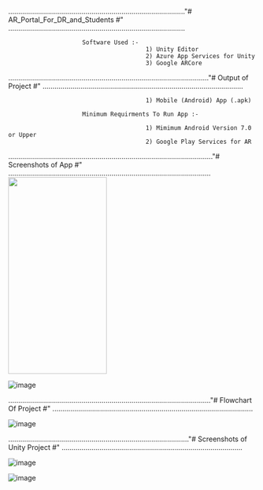 ........................................................................................."# AR_Portal_For_DR_and_Students #" .........................................................................................

                         Software Used :-
                                           1) Unity Editor
                                           2) Azure App Services for Unity
                                           3) Google ARCore
 
....................................................................................................."# Output of Project #" .....................................................................................................

      
                                           1) Mobile (Android) App (.apk)
                                           
                         Minimum Requirments To Run App :-
                         
                                           1) Mimimum Android Version 7.0 or Upper
                                           2) Google Play Services for AR
                                          
......................................................................................................."# Screenshots of App #" ......................................................................................................
<img src="https://github.com/sanket9006/MishMash-Online-Hackathon-AR_Portal_For_Dr_and_Students/blob/master/Assets/Prefabs/login1.png" width="200" height="400" />

![image](https://github.com/sanket9006/MishMash-Online-Hackathon-AR_Portal_For_Dr_and_Students/blob/master/Assets/Prefabs/login1.png)

......................................................................................................"# Flowchart Of Project #" .....................................................................................................

![image](https://github.com/sanket9006/MishMash-Online-Hackathon-AR_Portal_For_Dr_and_Students/blob/master/Assets/Prefabs/MishMash.jpg)


..........................................................................................."# Screenshots of Unity Project #" ...........................................................................................

![image](https://github.com/sanket9006/MishMash-Online-Hackathon-AR_Portal_For_Dr_and_Students/blob/master/Assets/Prefabs/1.PNG)

![image](https://github.com/sanket9006/MishMash-Online-Hackathon-AR_Portal_For_Dr_and_Students/blob/master/Assets/Prefabs/2.PNG)

